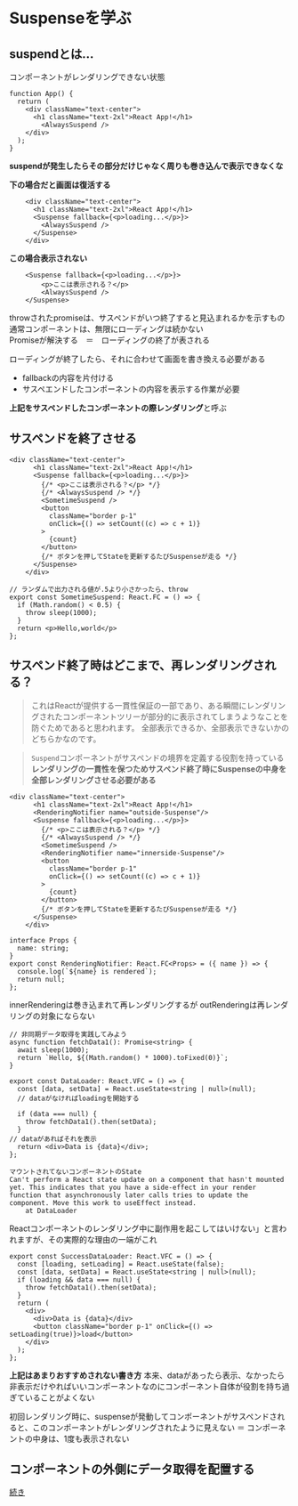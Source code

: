 # Suspenseを学ぶ  
 ## suspendとは...  
コンポーネントがレンダリングできない状態  

```   
function App() {
  return (
    <div className="text-center">
      <h1 className="text-2xl">React App!</h1>
        <AlwaysSuspend />
    </div>
  );
}
```   
**suspendが発生したらその部分だけじゃなく周りも巻き込んで表示できなくな**  

**下の場合だと画面は復活する**  
```   
    <div className="text-center">
      <h1 className="text-2xl">React App!</h1>
      <Suspense fallback={<p>loading...</p>}>
        <AlwaysSuspend />
      </Suspense>
    </div>
```   

**この場合表示されない**  
```   
    <Suspense fallback={<p>loading...</p>}>
        <p>ここは表示される？</p>
        <AlwaysSuspend />
    </Suspense>
```   

throwされたpromiseは、サスペンドがいつ終了すると見込まれるかを示すもの  
通常コンポーネントは、無限にローディングは続かない  
Promiseが解決する　＝　ローディングの終了が表される  


ローディングが終了したら、それに合わせて画面を書き換える必要がある  
* fallbackの内容を片付ける  
* サスペエンドしたコンポーネントの内容を表示する作業が必要  

**上記をサスペンドしたコンポーネントの際レンダリング**と呼ぶ  

## サスペンドを終了させる  
```
<div className="text-center">
      <h1 className="text-2xl">React App!</h1>
      <Suspense fallback={<p>loading...</p>}>
        {/* <p>ここは表示される？</p> */}
        {/* <AlwaysSuspend /> */}
        <SometimeSuspend />
        <button
          className="border p-1"
          onClick={() => setCount((c) => c + 1)}
        >
          {count}
        </button>
        {/* ボタンを押してStateを更新するたびSuspenseが走る */}
      </Suspense>
    </div>

// ランダムで出力される値が.5より小さかったら、throw
export const SometimeSuspend: React.FC = () => {
  if (Math.random() < 0.5) {
    throw sleep(1000);
  }
  return <p>Hello,world</p>
};
```

## サスペンド終了時はどこまで、再レンダリングされる？

>これはReactが提供する一貫性保証の一部であり、ある瞬間にレンダリングされたコンポーネントツリーが部分的に表示されてしまうようなことを防ぐためであると思われます。
>全部表示できるか、全部表示できないかのどちらかなのです。

> `Suspend`コンポーネントがサスペンドの境界を定義する役割を持っている
**レンダリングの一貫性を保つためサスペンド終了時にSuspenseの中身を全部レンダリングさせる必要がある**

```
<div className="text-center">
      <h1 className="text-2xl">React App!</h1>
      <RenderingNotifier name="outside-Suspense"/>
      <Suspense fallback={<p>loading...</p>}>
        {/* <p>ここは表示される？</p> */}
        {/* <AlwaysSuspend /> */}
        <SometimeSuspend />
        <RenderingNotifier name="innerside-Suspense"/>
        <button
          className="border p-1"
          onClick={() => setCount((c) => c + 1)}
        >
          {count}
        </button>
        {/* ボタンを押してStateを更新するたびSuspenseが走る */}
      </Suspense>
    </div>
```
```
interface Props {
  name: string;
}
export const RenderingNotifier: React.FC<Props> = ({ name }) => {
  console.log(`${name} is rendered`);
  return null;
};
```
innerRenderingは巻き込まれて再レンダリングするが
outRenderingは再レンダリングの対象にならない


```
// 非同期データ取得を実践してみよう
async function fetchData1(): Promise<string> {
  await sleep(1000);
  return `Hello, ${(Math.random() * 1000).toFixed(0)}`;
}

export const DataLoader: React.VFC = () => {
  const [data, setData] = React.useState<string | null>(null);
  // dataがなければloadingを開始する

  if (data === null) {
    throw fetchData1().then(setData);
  }
// dataがあればそれを表示
  return <div>Data is {data}</div>;
};
```

```
マウントされてないコンポーネントのState
Can't perform a React state update on a component that hasn't mounted yet. This indicates that you have a side-effect in your render function that asynchronously later calls tries to update the component. Move this work to useEffect instead.
    at DataLoader
```


Reactコンポーネントのレンダリング中に副作用を起こしてはいけない」と言われますが、その実際的な理由の一端がこれ

```
export const SuccessDataLoader: React.VFC = () => {
  const [loading, setLoading] = React.useState(false);
  const [data, setData] = React.useState<string | null>(null);
  if (loading && data === null) {
    throw fetchData1().then(setData);
  }
  return (
    <div>
      <div>Data is {data}</div>
      <button className="border p-1" onClick={() => setLoading(true)}>load</button>
    </div>
  );
};
```
**上記はあまりおすすめされない書き方**
本来、dataがあったら表示、なかったら非表示だけやればいいコンポーネントなのにコンポーネント自体が役割を持ち過ぎていることがよくない  

初回レンダリング時に、suspenseが発動してコンポーネントがサスペンドされると、このコンポーネントがレンダリングされたように見えない
＝ コンポーネントの中身は、1度も表示されない



## コンポーネントの外側にデータ取得を配置する

[続き](https://zenn.dev/uhyo/books/react-concurrent-handson/viewer/observe-suspense#%E3%82%B5%E3%82%B9%E3%83%9A%E3%83%B3%E3%83%89%E7%B5%82%E4%BA%86%E6%99%82%E3%81%AF%E3%81%A9%E3%81%93%E3%81%BE%E3%81%A7%E3%81%8C%E5%86%8D%E3%83%AC%E3%83%B3%E3%83%80%E3%83%AA%E3%83%B3%E3%82%B0%E3%81%95%E3%82%8C%E3%82%8B%E3%81%AE%E3%81%8B%EF%BC%9F)